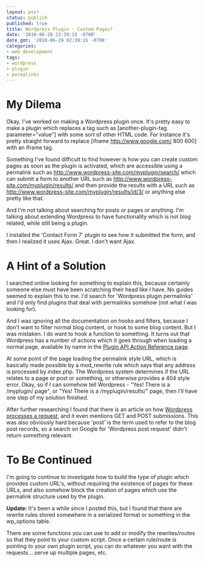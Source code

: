 ```yaml
---
layout: post
status: publish
published: true
title: Wordpress Plugin - Custom Pages?
date: '2010-06-28 22:39:15 -0700'
date_gmt: '2010-06-29 02:39:15 -0700'
categories:
- web development
tags:
- wordpress
- plugin
- permalinks
---
```


# My Dilema

Okay. I've worked on making a Wordpress plugin once. It's pretty easy to make a plugin which replaces a tag such as [another-plugin-tag parameter="value"] with some sort of other HTML code. For instance it's pretty straight forward to replace [iframe http://www.google.com/ 800 600] with an iframe tag.

Something I've found difficult to find however is how you can create custom pages as soon as the plugin is activated, which are accessible using a permalink such as http://www.wordpress-site.com/myplugin/search/ which can submit a form to another URL such as http://www.wordpress-site.com/myplugin/results/ and then provide the results with a URL such as http://www.wordpress-site.com/myplugin/results/id/3/ or anything else pretty like that.

And I'm not talking about searching for posts or pages or anything. I'm talking about extending Wordpress to have functionality which is not blog related, while still being a plugin.

I installed the 'Contact Form 7' plugin to see how it submitted the form, and then I realized it uses Ajax. Great. I don't want Ajax.

# A Hint of a Solution

I searched online looking for something to explain this, because certainly someone else must have been scratching their head like I have. No guides seemed to explain this to me. I'd search for 'Wordpress plugin permalinks' and I'd only find plugins that deal with permalinks somehow (not what I was looking for).

And I was ignoring all the documentation on hooks and filters, because I don't want to filter normal blog content, or hook to some blog content. But I was mistaken. I do want to hook a function to something. It turns out that Wordpress has a number of actions which it goes through when loading a normal page, available by name in the [Plugin API Action Reference page](http://codex.wordpress.org/Plugin_API/Action_Reference#Actions_Run_During_a_Typical_Request).

At some point of the page loading the permalink style URL, which is basically made possible by a mod_rewrite rule which says that any address is processed by index.php. The Wordpress system determines if the URL relates to a page or post or something, or otherwise provides a 404 style error. Okay, so if I can somehow tell Wordpress - "Yes! There is a /myplugin/ page", or "Yes! There is a /myplugin/results/" page, then I'll have one step of my solution finished.

After further researching I found that there is an article on how [Wordpress processes a request](http://codex.wordpress.org/Query_Overview), and it even mentions GET and POST submissions. This was also obviously hard because 'post' is the term used to refer to the blog post records, so a search on Google for 'Wordpress post request' didn't return something relevant.

# To Be Continued

I'm going to continue to investigate how to build the type of plugin which provides custom URL's, without requiring the existence of pages for these URLs, and also somehow block the creation of pages which use the permalink structure used by the plugin.

__Update:__ It's been a while since I posted this, but I found that there are rewrite rules stored somewhere in a serialized format or something in the wp_options table.

There are some functions you can use to add or modify the rewrites/routes so that they point to your custom script. Once a certain rule/route is pointing to your own plugin script, you can do whatever you want with the requests....serve up multiple pages, etc.
